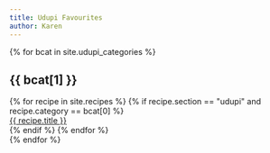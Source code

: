 ```yaml
---
title: Udupi Favourites
author: Karen
---
```


{% for bcat in site.udupi_categories %}
   <section class='section' id="{{ bcat[0] }}">
      <h2 class="title"> {{ bcat[1] }} </h2>
         <div class='grid'>
            {% for recipe in site.recipes %}
               {% if recipe.section == "udupi" and recipe.category == bcat[0] %}
                  <div class="cell">
                     <a href="{{ recipe.url }}"> {{ recipe.title }}</a>
                  </div>
               {% endif %}
            {% endfor %}
         </div>
   </section>
{% endfor %}
